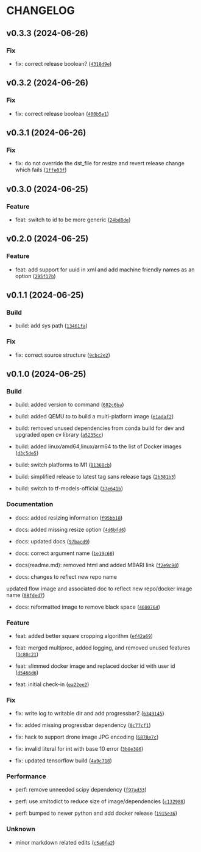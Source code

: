 # CHANGELOG

## v0.3.3 (2024-06-26)

### Fix

* fix: correct release boolean? ([`4318d9e`](https://github.com/mbari-org/voc-cropper/commit/4318d9e0795332b30f26a3e140783dd50416908a))

## v0.3.2 (2024-06-26)

### Fix

* fix: correct release boolean ([`400b5e1`](https://github.com/mbari-org/voc-cropper/commit/400b5e152bd321fb2b80d9ecd56245bff389466a))

## v0.3.1 (2024-06-26)

### Fix

* fix: do not override the dst_file for resize and revert release change which fails ([`1ffe03f`](https://github.com/mbari-org/voc-cropper/commit/1ffe03f5c71565d41621fb53cb16ac9c15061942))

## v0.3.0 (2024-06-25)

### Feature

* feat: switch to id to be more generic ([`24bd8de`](https://github.com/mbari-org/voc-cropper/commit/24bd8dec4c100ed7ec2acc74f4b9155c9073a5fa))

## v0.2.0 (2024-06-25)

### Feature

* feat: add support for uuid in xml and add machine friendly names as an option ([`295f17b`](https://github.com/mbari-org/voc-cropper/commit/295f17beb70d7b0d4ff480fb647b7cefad9c2a61))

## v0.1.1 (2024-06-25)

### Build

* build: add sys path ([`13461fa`](https://github.com/mbari-org/voc-cropper/commit/13461fa6d789538f7d16471da9c68640f0a123f9))

### Fix

* fix: correct source structure ([`9cbc2e2`](https://github.com/mbari-org/voc-cropper/commit/9cbc2e23d70e3d0c218dd8ac51fd0676df133e52))

## v0.1.0 (2024-06-25)

### Build

* build: added version to command ([`682c6ba`](https://github.com/mbari-org/voc-cropper/commit/682c6ba7828bc91be3968f088c882e8d78a158fc))

* build: added QEMU to to build a multi-platform image ([`e1adaf2`](https://github.com/mbari-org/voc-cropper/commit/e1adaf23d004fb80a2dc46438dcef22cf00bc81e))

* build: removed unused dependencies from conda build for dev and upgraded open cv library ([`a5235cc`](https://github.com/mbari-org/voc-cropper/commit/a5235ccc2a264d13630c0d1a2629b0360c1414f2))

* build: added linux/amd64,linux/arm64 to the list of Docker images ([`d3c5de5`](https://github.com/mbari-org/voc-cropper/commit/d3c5de5b730787491e5d6fd4a85f5ef71de58763))

* build: switch platforms to M1 ([`81368cb`](https://github.com/mbari-org/voc-cropper/commit/81368cb51844c105fc6bf054e1884d859943e684))

* build: simplified release to latest tag sans release tags ([`2b381b3`](https://github.com/mbari-org/voc-cropper/commit/2b381b33f09ecbc970d0d2175d7ae4c08611803a))

* build: switch to tf-models-official ([`37e641b`](https://github.com/mbari-org/voc-cropper/commit/37e641b7685cc16007eb6bae670b1c4e2d3e1c05))

### Documentation

* docs: added resizing information ([`f95bb18`](https://github.com/mbari-org/voc-cropper/commit/f95bb18d5318add768a7559fd1213247b29cd3fa))

* docs: added missing resize option ([`4d6bfd6`](https://github.com/mbari-org/voc-cropper/commit/4d6bfd6b2383bb11435d35b945dc97987eeaf0b5))

* docs: updated docs ([`97bacd9`](https://github.com/mbari-org/voc-cropper/commit/97bacd924b84ec8e59d3ac2c98e791723c0b614c))

* docs: correct argument name ([`1e19c60`](https://github.com/mbari-org/voc-cropper/commit/1e19c6054b7c6996522bfce853ef03e8c9329fde))

* docs(readme.md): removed html and added MBARI link ([`f2e9c90`](https://github.com/mbari-org/voc-cropper/commit/f2e9c90120a19d59e4fb1543e8196d6b15829d51))

* docs: changes to reflect new repo name

updated flow image and associated doc to reflect new repo/docker image name ([`08fded7`](https://github.com/mbari-org/voc-cropper/commit/08fded7d63731c75c41643e77089f561a0d5bb32))

* docs: reformatted image to remove black space ([`4600764`](https://github.com/mbari-org/voc-cropper/commit/46007640dc4298d3c3a8b81ba044cfa65878a92f))

### Feature

* feat: added better square cropping algorithm ([`ef42a69`](https://github.com/mbari-org/voc-cropper/commit/ef42a699c73631bbc0f412963d828662063c4106))

* feat: merged multiproc, added logging, and removed unused features ([`3c80c21`](https://github.com/mbari-org/voc-cropper/commit/3c80c21581db170b56654541584565f291c4a55d))

* feat: slimmed docker image and replaced docker id with user id ([`d5466d6`](https://github.com/mbari-org/voc-cropper/commit/d5466d6c51220d233d53a0563f846ce309b18047))

* feat: initial check-in ([`ea22ee2`](https://github.com/mbari-org/voc-cropper/commit/ea22ee28837b28d040509020127c8e217035d910))

### Fix

* fix: write log to writable dir and add progressbar2 ([`6349145`](https://github.com/mbari-org/voc-cropper/commit/63491459c20046bcf4551dcc6307f1c9d945f726))

* fix: added missing progressbar dependency ([`0c77cf1`](https://github.com/mbari-org/voc-cropper/commit/0c77cf1c72c54ec557ffc11188966a3cf2449b5b))

* fix: hack to support drone image JPG encoding ([`6878e7c`](https://github.com/mbari-org/voc-cropper/commit/6878e7ce12f00089b3084743c96183c1fb1eab75))

* fix: invalid literal for int with base 10 error ([`3b8e386`](https://github.com/mbari-org/voc-cropper/commit/3b8e3869e8079e410f02b7dbd3255be760dfcdd5))

* fix: updated tensorflow build ([`4a9c718`](https://github.com/mbari-org/voc-cropper/commit/4a9c7180e063d6975c33a2a3b082b18cd83e4ba1))

### Performance

* perf: remove unneeded scipy dependency ([`f97ad33`](https://github.com/mbari-org/voc-cropper/commit/f97ad3377281cfa1d284168654cd0bf99f7e7d13))

* perf: use xmltodict to reduce size of image/dependencies ([`c132988`](https://github.com/mbari-org/voc-cropper/commit/c132988ace2bbfb30fbb34c980785c669e63e4b9))

* perf: bumped to newer python and add docker release ([`1915e36`](https://github.com/mbari-org/voc-cropper/commit/1915e36884bc66f835c77eb8caff056a664dd3c1))

### Unknown

* minor markdown related edits ([`c5a0fa2`](https://github.com/mbari-org/voc-cropper/commit/c5a0fa2c5afe5786b01bb56ccbeb34ba137fc9bc))
